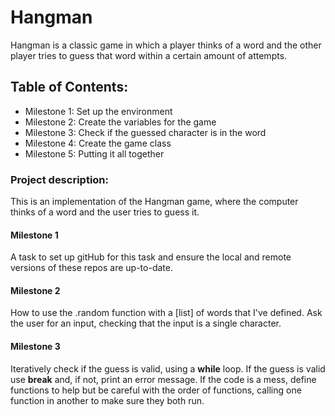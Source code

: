# Hangman
Hangman is a classic game in which a player thinks of a word and the other player tries to guess that word within a certain amount of attempts.

## Table of Contents:
- Milestone 1: Set up the environment
- Milestone 2: Create the variables for the game
- Milestone 3: Check if the guessed character is in the word
- Milestone 4: Create the game class
- Milestone 5: Putting it all together

### Project description:

This is an implementation of the Hangman game, where the computer thinks of a word and the user tries to guess it.

#### Milestone 1
A task to set up gitHub for this task and ensure the local and remote versions of these repos are up-to-date.

#### Milestone 2
How to use the .random function with a [list] of words that I've defined. Ask the user for an input, checking that the input is a single character.

#### Milestone 3
Iteratively check if the guess is valid, using a **while** loop. If the guess is valid use **break** and, if not, print an error message. If the code is a mess, define functions to help but be careful with the order of functions, calling one function in another to make sure they both run.
